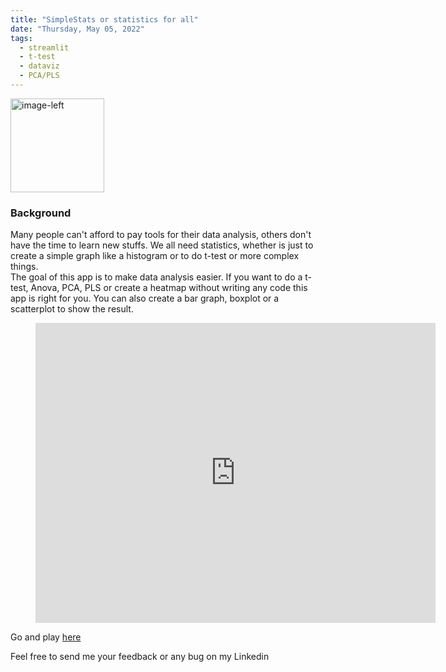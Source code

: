 ```yaml
---
title: "SimpleStats or statistics for all"
date: "Thursday, May 05, 2022"
tags:
  - streamlit
  - t-test
  - dataviz
  - PCA/PLS
---
```


<p><img src="{{ site.url }}{{ site.baseurl }}/images/logo3.png" alt="image-left" class="align-left" width="150" height="150"/></p>  
 
### Background

Many people can't afford to pay tools for their data analysis, others don't have the time to learn new stuffs. We all need statistics, whether is just to create a simple graph like a histogram or to do t-test or more complex things.    
The goal of this app is to make data analysis easier. If you want to do a t-test, Anova, PCA, PLS or create a heatmap without writing any code this app is right for you. You can also create a bar graph, boxplot or a scatterplot to show the result.


<!-- blank line -->
<figure class="video_container">
  <iframe src="https://drive.google.com/file/d/1OjS_KF24JCkYemvoeO1qYVLJoT1yUjYt/preview" width="640" height="480" frameborder="0" allowfullscreen="true"></iframe>
</figure>
<!-- blank line -->

Go and play [here](https://simplestatsv0.herokuapp.com/)

Feel free to send me your feedback or any bug on my Linkedin

